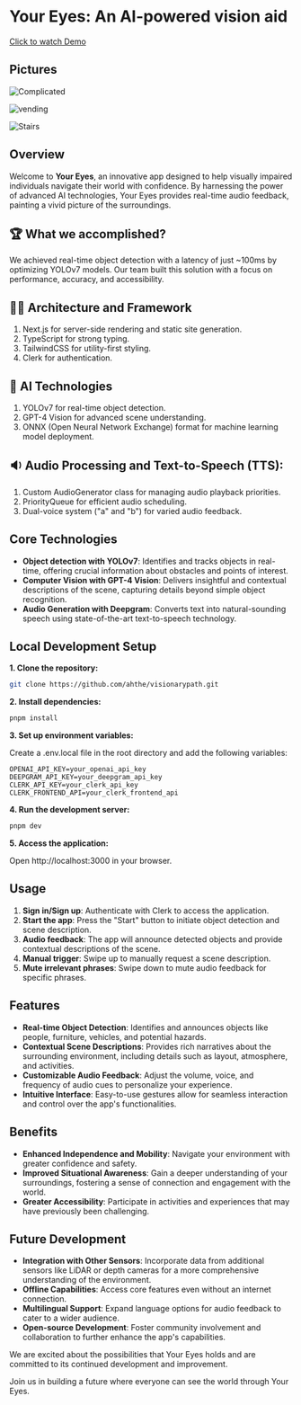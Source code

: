 # Your Eyes: An AI-powered vision aid

[Click to watch Demo](https://youtu.be/1F4wq1y6iRo&t=80s)

## Pictures
![Complicated](img/complicated.jpg)

![vending](img/vending_machine.jpg)

![Stairs](img/scan_ppl.jpg)

## Overview

Welcome to **Your Eyes**, an innovative app designed to help visually impaired individuals navigate their world with confidence. By harnessing the power of advanced AI technologies, Your Eyes provides real-time audio feedback, painting a vivid picture of the surroundings.

## 🏆 What we accomplished?

We achieved real-time object detection with a latency of just ~100ms by optimizing YOLOv7 models. Our team built this solution with a focus on performance, accuracy, and accessibility.

## 👷‍♂️ Architecture and Framework

1. Next.js for server-side rendering and static site generation.
2. TypeScript for strong typing.
3. TailwindCSS for utility-first styling.
4. Clerk for authentication.

## 🤖 AI Technologies

1. YOLOv7 for real-time object detection.
2. GPT-4 Vision for advanced scene understanding.
3. ONNX (Open Neural Network Exchange) format for machine learning model deployment.

## 🔉 Audio Processing and Text-to-Speech (TTS):

1. Custom AudioGenerator class for managing audio playback priorities.
2. PriorityQueue for efficient audio scheduling.
3. Dual-voice system ("a" and "b") for varied audio feedback.

## Core Technologies

- **Object detection with YOLOv7**: Identifies and tracks objects in real-time, offering crucial information about obstacles and points of interest.
- **Computer Vision with GPT-4 Vision**: Delivers insightful and contextual descriptions of the scene, capturing details beyond simple object recognition.
- **Audio Generation with Deepgram**: Converts text into natural-sounding speech using state-of-the-art text-to-speech technology.

## Local Development Setup

**1. Clone the repository:**

```bash
git clone https://github.com/ahthe/visionarypath.git
```

**2. Install dependencies:**

```bash
pnpm install
```

**3. Set up environment variables:**

Create a .env.local file in the root directory and add the following variables:

```
OPENAI_API_KEY=your_openai_api_key
DEEPGRAM_API_KEY=your_deepgram_api_key
CLERK_API_KEY=your_clerk_api_key
CLERK_FRONTEND_API=your_clerk_frontend_api
```

**4. Run the development server:**

```bash
pnpm dev
```

**5. Access the application:**

Open http://localhost:3000 in your browser.

## Usage

1. **Sign in/Sign up**: Authenticate with Clerk to access the application.
2. **Start the app**: Press the "Start" button to initiate object detection and scene description.
3. **Audio feedback**: The app will announce detected objects and provide contextual descriptions of the scene.
4. **Manual trigger**: Swipe up to manually request a scene description.
5. **Mute irrelevant phrases**: Swipe down to mute audio feedback for specific phrases.

## Features

- **Real-time Object Detection**: Identifies and announces objects like people, furniture, vehicles, and potential hazards.
- **Contextual Scene Descriptions**: Provides rich narratives about the surrounding environment, including details such as layout, atmosphere, and activities.
- **Customizable Audio Feedback**: Adjust the volume, voice, and frequency of audio cues to personalize your experience.
- **Intuitive Interface**: Easy-to-use gestures allow for seamless interaction and control over the app's functionalities.

## Benefits

- **Enhanced Independence and Mobility**: Navigate your environment with greater confidence and safety.
- **Improved Situational Awareness**: Gain a deeper understanding of your surroundings, fostering a sense of connection and engagement with the world.
- **Greater Accessibility**: Participate in activities and experiences that may have previously been challenging.

## Future Development

- **Integration with Other Sensors**: Incorporate data from additional sensors like LiDAR or depth cameras for a more comprehensive understanding of the environment.
- **Offline Capabilities**: Access core features even without an internet connection.
- **Multilingual Support**: Expand language options for audio feedback to cater to a wider audience.
- **Open-source Development**: Foster community involvement and collaboration to further enhance the app's capabilities.

We are excited about the possibilities that Your Eyes holds and are committed to its continued development and improvement.

Join us in building a future where everyone can see the world through Your Eyes.
